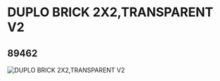 # DUPLO BRICK 2X2,TRANSPARENT V2
## 89462
![DUPLO BRICK 2X2,TRANSPARENT V2](https://lc-www-live-s.legocdn.com/media/bricks/5/2/4583325.jpg)